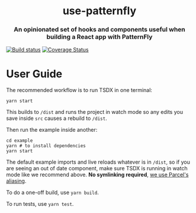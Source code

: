 <h1 align="center">
  use-patternfly
</h1>

<h3 align="center">
  An opinionated set of hooks and components useful when building a React app with PatternFly
</h3>

[![Build status](https://img.shields.io/circleci/build/github/riccardo-forina/use-patternfly)](https://circleci.com/gh/riccardo-forina/use-patternfly)
[![Coverage Status](https://coveralls.io/repos/github/riccardo-forina/use-patternfly/badge.svg?branch=master)](https://coveralls.io/github/riccardo-forina/use-patternfly?branch=master)

# User Guide

The recommended workflow is to run TSDX in one terminal:

```
yarn start
```

This builds to `/dist` and runs the project in watch mode so any edits you save inside `src` causes a rebuild to `/dist`.

Then run the example inside another:

```
cd example
yarn # to install dependencies
yarn start
```

The default example imports and live reloads whatever is in `/dist`, so if you are seeing an out of date component, make sure TSDX is running in watch mode like we recommend above. **No symlinking required**, [we use Parcel's aliasing](https://github.com/palmerhq/tsdx/pull/88/files).

To do a one-off build, use `yarn build`.

To run tests, use `yarn test`.